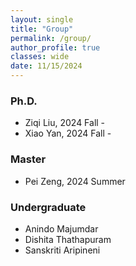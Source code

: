 ```yaml
---
layout: single
title: "Group"
permalink: /group/
author_profile: true
classes: wide
date: 11/15/2024
---
```


### Ph.D.

* Ziqi Liu, 2024 Fall -
* Xiao Yan, 2024 Fall -


### Master

* Pei Zeng, 2024 Summer

### Undergraduate
* Anindo Majumdar
* Dishita Thathapuram
* Sanskriti Aripineni

